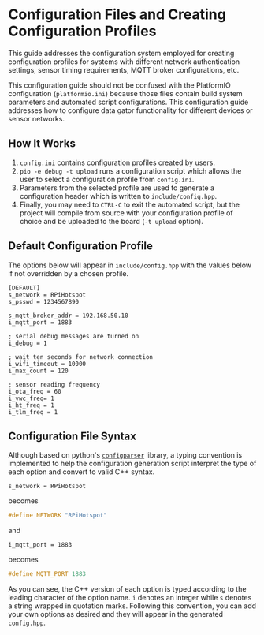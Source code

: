 # Configuration Files and Creating Configuration Profiles
This guide addresses the configuration system employed for creating configuration profiles for systems with different network authentication settings, sensor timing requirements, MQTT broker configurations, etc.

This configuration guide should not be confused with the PlatformIO configuration (`platformio.ini`) because those files contain build system parameters and automated script configurations. This configuration guide addresses how to configure data gator functionality for different devices or sensor networks.

## How It Works

1. `config.ini` contains configuration profiles created by users. 
2. `pio -e debug -t upload` runs a configuration script which allows the user to select a configuration profile from `config.ini`.
3. Parameters from the selected profile are used to generate a configuration header which is written to `include/config.hpp`.
4. Finally, you may need to `CTRL-C` to exit the automated script, but the project will compile from source with your configuration profile of choice and be uploaded to the board (`-t upload` option).


## Default Configuration Profile 
The options below will appear in `include/config.hpp` with the values below if not overridden by a chosen profile.


```
[DEFAULT]
s_network = RPiHotspot
s_psswd = 1234567890

s_mqtt_broker_addr = 192.168.50.10
i_mqtt_port = 1883

; serial debug messages are turned on
i_debug = 1

; wait ten seconds for network connection
i_wifi_timeout = 10000
i_max_count = 120

; sensor reading frequency
i_ota_freq = 60
i_vwc_freq= 1
i_ht_freq = 1
i_tlm_freq = 1
```

## Configuration File Syntax
Although based on python's [`configparser`](https://docs.python.org/3/library/configparser.html) library, a typing convention is implemented to help the configuration generation script interpret the type of each option and convert to valid C++ syntax.

```
s_network = RPiHotspot
```

becomes

```c++
#define NETWORK "RPiHotspot"
```

and 

```
i_mqtt_port = 1883
```

becomes

```c++
#define MQTT_PORT 1883
```

As you can see, the C++ version of each option is typed according to the leading character of the option name. `i` denotes an integer while `s` denotes a string wrapped in quotation marks. Following this convention, you can add your own options as desired and they will appear in the generated `config.hpp`.
